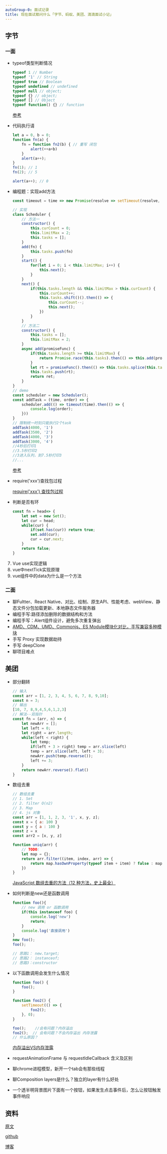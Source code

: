 ```yaml
---
autoGroup-0: 面试记录
title: 现在面试都问什么「字节、蚂蚁、美团、滴滴面试小记」
---
```

## 字节
### 一面
- typeof类型判断情况

    ```js
    typeof 1 // Number
    typeof '1' // String
    typeof true // Boolean
    typeof undefined // undefined
    typeof null // object;
    typeof {} // object;
    typeof [] // Object
    typeof function() {} // function
    ```
    [参考](/front-end/JavaScript/tips-typeof.html)
- 代码执行请

    ```js
    let a = 0, b = 0;
    function fn(a) {
        fn = function fn2(b) { // 重写 闭包
            alert(++a+b)
        }
        alert(a++);
    }
    fn(1); // 1
    fn(2); // 5

    alert(a++); // 0
    ```

- 编程题：实现add方法

    ```js
    const timeout = time => new Promise(resolve => setTimeout(resolve, time));

    // 实现
    class Scheduler {
        // 方法一
        constructor() {
            this.curCount = 0;
            this.limitMax = 2;
            this.tasks = [];
        }
        add(fn) {
            this.tasks.push(fn)
        }
        start() {
            for(let i = 0; i < this.limitMax; i++) {
                this.next();
            }
        }
        next() {
            if(this.tasks.length && this.limitMax > this.curCount) {
                this.curCount++;
                this.tasks.shift()().then(() => {
                    this.curCount--;
                    this.next();
                })
            }
        }
        // 方法二
        constructor() {
            this.tasks = [];
            this.limitMax = 2;
        }
        async add(promiseFunc) {
            if(this.tasks.length >= this.limitMax) {
                return Promise.race(this.tasks).then(() => this.add(promiseFunc))
            }
            let rt = promiseFunc().then(() => this.tasks.splice(this.tasks.indexOf(rt), 1));
            this.tasks.push(rt);
            return ret;
        }
    }
    // demo
    const scheduler = new Scheduler();
    const addTask = (time, order) => {
        scheduler.add(() => timeout(time).then(() => {
            console.log(order);
        }))
    }
    // 限制统一时刻只能执行2个task
    addTask(4000, '1')
    addTask(3500, '2')
    addTask(4000, '3')
    addTask(3000, '4')
    //4秒后打印1
    //3.5秒打印2
    //3进入队列，到7.5秒打印3 
    //...
    ```
    [参考](/front-end/interview/coding2.html#promise并行限制1)
    
- require('xxx')查找包过程
    
    [require('xxx') 查找包过程](/front-end/engineering/base-require.html)

- 判断是否有环
    ```js
    const fn = head=> {
        let set = new Set();
        let cur = head;
        while(cur) {
            if(set.has(cur)) return true;
            set.add(cur);
            cur = cur.next;
        }
        return false;
    }
    ```
7. Vue use实现逻辑
8. vue中nextTick实现原理
9. vue组件中的data为什么是一个方法

### 二面
- 聊Fultter、React Native、对比、绘制、原生API、性能考虑、webView、静态文件分包加载更新、本地静态文件服务器
- 编程手写:路径添加删除的数据结构和方法
- 编程手写：Alert组件设计，避免多次重复弹出
- [AMD、CDM、UMD、Commonjs、ES Module模块化对比，手写兼容多种模块](/front-end/JavaScript/basics-module-1.html)
- 手写 Proxy 实现数据劫持
- 手写 deepClone
- 聊项目难点

## 美团
- 部分翻转

    ```js
    // 输入
    const arr = [1, 2, 3, 4, 5, 6, 7, 8, 9,10];
    const n = 3;
    // 输出
    [10, 7, 8,9,4,5,6,1,2,3]
    // 解法--双指针
    const fn = (arr, n) => {
        let newArr = [];
        let left = 0;
        let right = arr.length;
        while(left < right) {
            let temp;
            if(left + 3 > right) temp = arr.slice(left)
            temp = arr.slice(left, left + 3);
            newArr.push(temp.reverse());
            left += 3;
        }
        return newArr.reverse().flat()
    }
    ```
- 数组去重

    ```js
    // 数组去重
    // 1. Set
    // 2. filter O(n2)
    // 3. Map
    // 4. js 对象
    const arr = [1, 1, 2, 3, '1', x, y, z];
    const x = { a: 100 }
    const y = { a : 100 }
    const z = x
    const arr2 = [x, y, z]

    function uniq(arr) {
        // TODO:
        let map = {};
        return arr.filter((item, index, arr) => {
            return map.hasOwnProperty(typeof item + item) ? false : map[typeof item + item] = true
        })
    }
    ```
    [JavaScript 数组去重的方法（12 种方法，史上最全）](https://segmentfault.com/a/1190000016418021?utm_source=tag-newest)

- 如何判断是new还是函数调用

    ```js
    function foo(){
        // new 调用 or 函数调用
        if(this instanceof foo) {
            console.log('new')
            return;
        }
        console.log('直接调用')
    }
    new foo();
    foo();

    // 思路1： new.target;
    // 思路2： instanceof;
    // 思路3：constructor
    ```
- 以下函数调用会发生什么情况

    ```js
    function foo() {
        foo();
    }

    function foo2() {
        setTimeout(() => {
            foo2();
        }, 0);
    }

    foo();    //会有问题？内存溢出 
    foo2();  // 会有问题？不会内存溢出 内存泄露
    // 什么原因？
    ```
    [内存溢出VS内存泄露](/front-end/JavaScript/basics-3-0.html)

- requestAnimationFrame 与 requestIdleCallback 含义及区别
- 聊chrome进程模型，新开一个tab会有那些线程
- 聊Composition layers是什么？独立的layer有什么好处
- 一个透半明背景图片下面有一个按钮，如果发生点击事件后，怎么让按钮触发事件响应

## 资料
[原文](https://mp.weixin.qq.com/s/t8Id1E0tSMxcqiCs_O6uwg)

[github](https://github.com/lvisei/ant-fe-interview)

[博客](https://github.com/lvisei/blog)